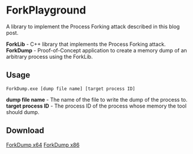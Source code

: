 # ForkPlayground
A library to implement the Process Forking attack described in this blog post. 

**ForkLib** - C++ library that implements the Process Forking attack.
**ForkDump** - Proof-of-Concept application to create a memory dump of an arbitrary process using the ForkLib.

## Usage
```
ForkDump.exe [dump file name] [target process ID]
```
**dump file name** - The name of the file to write the dump of the process to.
**target process ID** - The process ID of the process whose memory the tool should dump.

## Download
[ForkDump x64](https://github.com/D4stiny/ForkPlayground/releases/download/1.0.0/ForkDump-x64.exe)
[ForkDump x86](https://github.com/D4stiny/ForkPlayground/releases/download/1.0.0/ForkDump-x86.exe)